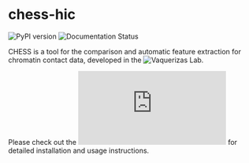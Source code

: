 # chess-hic

![PyPI version](https://badge.fury.io/py/chess-hic.svg)
![Documentation Status](https://readthedocs.org/projects/chess-hic/badge/?version=latest)

CHESS is a tool for the comparison and automatic feature extraction for chromatin contact data,
developed in the ![Vaquerizas Lab](https://www.vaquerizaslab.org/).

Please check out the ![online documentation](https://chess-hic.readthedocs.io/en/latest/index.html)
for detailed installation and usage instructions.